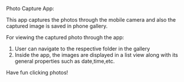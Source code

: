 Photo Capture App:

This app captures the photos through the mobile camera and also the captured image is saved in phone gallery.

For viewing the captured photo through the app:
1) User can navigate to the respective folder in the gallery
2) Inside the app, the images are displayed in a list view along with its general properties such as date,time,etc.

Have fun clicking photos!
